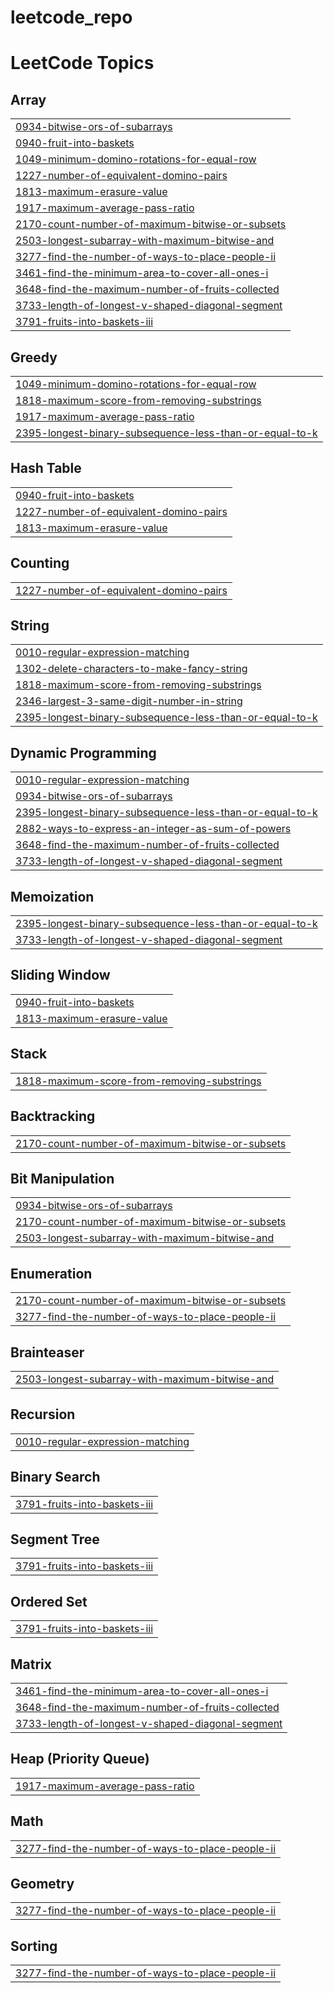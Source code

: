 # leetcode_repo

<!---LeetCode Topics Start-->
# LeetCode Topics
## Array
|  |
| ------- |
| [0934-bitwise-ors-of-subarrays](https://github.com/joshua-eversole/leetcode_repo/tree/master/0934-bitwise-ors-of-subarrays) |
| [0940-fruit-into-baskets](https://github.com/joshua-eversole/leetcode_repo/tree/master/0940-fruit-into-baskets) |
| [1049-minimum-domino-rotations-for-equal-row](https://github.com/joshua-eversole/leetcode_repo/tree/master/1049-minimum-domino-rotations-for-equal-row) |
| [1227-number-of-equivalent-domino-pairs](https://github.com/joshua-eversole/leetcode_repo/tree/master/1227-number-of-equivalent-domino-pairs) |
| [1813-maximum-erasure-value](https://github.com/joshua-eversole/leetcode_repo/tree/master/1813-maximum-erasure-value) |
| [1917-maximum-average-pass-ratio](https://github.com/joshua-eversole/leetcode_repo/tree/master/1917-maximum-average-pass-ratio) |
| [2170-count-number-of-maximum-bitwise-or-subsets](https://github.com/joshua-eversole/leetcode_repo/tree/master/2170-count-number-of-maximum-bitwise-or-subsets) |
| [2503-longest-subarray-with-maximum-bitwise-and](https://github.com/joshua-eversole/leetcode_repo/tree/master/2503-longest-subarray-with-maximum-bitwise-and) |
| [3277-find-the-number-of-ways-to-place-people-ii](https://github.com/joshua-eversole/leetcode_repo/tree/master/3277-find-the-number-of-ways-to-place-people-ii) |
| [3461-find-the-minimum-area-to-cover-all-ones-i](https://github.com/joshua-eversole/leetcode_repo/tree/master/3461-find-the-minimum-area-to-cover-all-ones-i) |
| [3648-find-the-maximum-number-of-fruits-collected](https://github.com/joshua-eversole/leetcode_repo/tree/master/3648-find-the-maximum-number-of-fruits-collected) |
| [3733-length-of-longest-v-shaped-diagonal-segment](https://github.com/joshua-eversole/leetcode_repo/tree/master/3733-length-of-longest-v-shaped-diagonal-segment) |
| [3791-fruits-into-baskets-iii](https://github.com/joshua-eversole/leetcode_repo/tree/master/3791-fruits-into-baskets-iii) |
## Greedy
|  |
| ------- |
| [1049-minimum-domino-rotations-for-equal-row](https://github.com/joshua-eversole/leetcode_repo/tree/master/1049-minimum-domino-rotations-for-equal-row) |
| [1818-maximum-score-from-removing-substrings](https://github.com/joshua-eversole/leetcode_repo/tree/master/1818-maximum-score-from-removing-substrings) |
| [1917-maximum-average-pass-ratio](https://github.com/joshua-eversole/leetcode_repo/tree/master/1917-maximum-average-pass-ratio) |
| [2395-longest-binary-subsequence-less-than-or-equal-to-k](https://github.com/joshua-eversole/leetcode_repo/tree/master/2395-longest-binary-subsequence-less-than-or-equal-to-k) |
## Hash Table
|  |
| ------- |
| [0940-fruit-into-baskets](https://github.com/joshua-eversole/leetcode_repo/tree/master/0940-fruit-into-baskets) |
| [1227-number-of-equivalent-domino-pairs](https://github.com/joshua-eversole/leetcode_repo/tree/master/1227-number-of-equivalent-domino-pairs) |
| [1813-maximum-erasure-value](https://github.com/joshua-eversole/leetcode_repo/tree/master/1813-maximum-erasure-value) |
## Counting
|  |
| ------- |
| [1227-number-of-equivalent-domino-pairs](https://github.com/joshua-eversole/leetcode_repo/tree/master/1227-number-of-equivalent-domino-pairs) |
## String
|  |
| ------- |
| [0010-regular-expression-matching](https://github.com/joshua-eversole/leetcode_repo/tree/master/0010-regular-expression-matching) |
| [1302-delete-characters-to-make-fancy-string](https://github.com/joshua-eversole/leetcode_repo/tree/master/1302-delete-characters-to-make-fancy-string) |
| [1818-maximum-score-from-removing-substrings](https://github.com/joshua-eversole/leetcode_repo/tree/master/1818-maximum-score-from-removing-substrings) |
| [2346-largest-3-same-digit-number-in-string](https://github.com/joshua-eversole/leetcode_repo/tree/master/2346-largest-3-same-digit-number-in-string) |
| [2395-longest-binary-subsequence-less-than-or-equal-to-k](https://github.com/joshua-eversole/leetcode_repo/tree/master/2395-longest-binary-subsequence-less-than-or-equal-to-k) |
## Dynamic Programming
|  |
| ------- |
| [0010-regular-expression-matching](https://github.com/joshua-eversole/leetcode_repo/tree/master/0010-regular-expression-matching) |
| [0934-bitwise-ors-of-subarrays](https://github.com/joshua-eversole/leetcode_repo/tree/master/0934-bitwise-ors-of-subarrays) |
| [2395-longest-binary-subsequence-less-than-or-equal-to-k](https://github.com/joshua-eversole/leetcode_repo/tree/master/2395-longest-binary-subsequence-less-than-or-equal-to-k) |
| [2882-ways-to-express-an-integer-as-sum-of-powers](https://github.com/joshua-eversole/leetcode_repo/tree/master/2882-ways-to-express-an-integer-as-sum-of-powers) |
| [3648-find-the-maximum-number-of-fruits-collected](https://github.com/joshua-eversole/leetcode_repo/tree/master/3648-find-the-maximum-number-of-fruits-collected) |
| [3733-length-of-longest-v-shaped-diagonal-segment](https://github.com/joshua-eversole/leetcode_repo/tree/master/3733-length-of-longest-v-shaped-diagonal-segment) |
## Memoization
|  |
| ------- |
| [2395-longest-binary-subsequence-less-than-or-equal-to-k](https://github.com/joshua-eversole/leetcode_repo/tree/master/2395-longest-binary-subsequence-less-than-or-equal-to-k) |
| [3733-length-of-longest-v-shaped-diagonal-segment](https://github.com/joshua-eversole/leetcode_repo/tree/master/3733-length-of-longest-v-shaped-diagonal-segment) |
## Sliding Window
|  |
| ------- |
| [0940-fruit-into-baskets](https://github.com/joshua-eversole/leetcode_repo/tree/master/0940-fruit-into-baskets) |
| [1813-maximum-erasure-value](https://github.com/joshua-eversole/leetcode_repo/tree/master/1813-maximum-erasure-value) |
## Stack
|  |
| ------- |
| [1818-maximum-score-from-removing-substrings](https://github.com/joshua-eversole/leetcode_repo/tree/master/1818-maximum-score-from-removing-substrings) |
## Backtracking
|  |
| ------- |
| [2170-count-number-of-maximum-bitwise-or-subsets](https://github.com/joshua-eversole/leetcode_repo/tree/master/2170-count-number-of-maximum-bitwise-or-subsets) |
## Bit Manipulation
|  |
| ------- |
| [0934-bitwise-ors-of-subarrays](https://github.com/joshua-eversole/leetcode_repo/tree/master/0934-bitwise-ors-of-subarrays) |
| [2170-count-number-of-maximum-bitwise-or-subsets](https://github.com/joshua-eversole/leetcode_repo/tree/master/2170-count-number-of-maximum-bitwise-or-subsets) |
| [2503-longest-subarray-with-maximum-bitwise-and](https://github.com/joshua-eversole/leetcode_repo/tree/master/2503-longest-subarray-with-maximum-bitwise-and) |
## Enumeration
|  |
| ------- |
| [2170-count-number-of-maximum-bitwise-or-subsets](https://github.com/joshua-eversole/leetcode_repo/tree/master/2170-count-number-of-maximum-bitwise-or-subsets) |
| [3277-find-the-number-of-ways-to-place-people-ii](https://github.com/joshua-eversole/leetcode_repo/tree/master/3277-find-the-number-of-ways-to-place-people-ii) |
## Brainteaser
|  |
| ------- |
| [2503-longest-subarray-with-maximum-bitwise-and](https://github.com/joshua-eversole/leetcode_repo/tree/master/2503-longest-subarray-with-maximum-bitwise-and) |
## Recursion
|  |
| ------- |
| [0010-regular-expression-matching](https://github.com/joshua-eversole/leetcode_repo/tree/master/0010-regular-expression-matching) |
## Binary Search
|  |
| ------- |
| [3791-fruits-into-baskets-iii](https://github.com/joshua-eversole/leetcode_repo/tree/master/3791-fruits-into-baskets-iii) |
## Segment Tree
|  |
| ------- |
| [3791-fruits-into-baskets-iii](https://github.com/joshua-eversole/leetcode_repo/tree/master/3791-fruits-into-baskets-iii) |
## Ordered Set
|  |
| ------- |
| [3791-fruits-into-baskets-iii](https://github.com/joshua-eversole/leetcode_repo/tree/master/3791-fruits-into-baskets-iii) |
## Matrix
|  |
| ------- |
| [3461-find-the-minimum-area-to-cover-all-ones-i](https://github.com/joshua-eversole/leetcode_repo/tree/master/3461-find-the-minimum-area-to-cover-all-ones-i) |
| [3648-find-the-maximum-number-of-fruits-collected](https://github.com/joshua-eversole/leetcode_repo/tree/master/3648-find-the-maximum-number-of-fruits-collected) |
| [3733-length-of-longest-v-shaped-diagonal-segment](https://github.com/joshua-eversole/leetcode_repo/tree/master/3733-length-of-longest-v-shaped-diagonal-segment) |
## Heap (Priority Queue)
|  |
| ------- |
| [1917-maximum-average-pass-ratio](https://github.com/joshua-eversole/leetcode_repo/tree/master/1917-maximum-average-pass-ratio) |
## Math
|  |
| ------- |
| [3277-find-the-number-of-ways-to-place-people-ii](https://github.com/joshua-eversole/leetcode_repo/tree/master/3277-find-the-number-of-ways-to-place-people-ii) |
## Geometry
|  |
| ------- |
| [3277-find-the-number-of-ways-to-place-people-ii](https://github.com/joshua-eversole/leetcode_repo/tree/master/3277-find-the-number-of-ways-to-place-people-ii) |
## Sorting
|  |
| ------- |
| [3277-find-the-number-of-ways-to-place-people-ii](https://github.com/joshua-eversole/leetcode_repo/tree/master/3277-find-the-number-of-ways-to-place-people-ii) |
<!---LeetCode Topics End-->